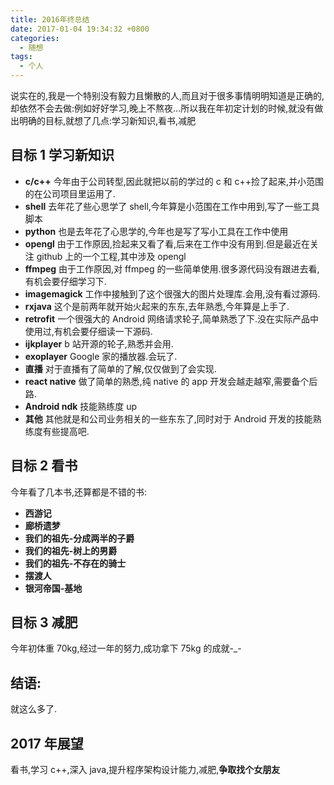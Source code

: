 ```yaml
---
title: 2016年终总结
date: 2017-01-04 19:34:32 +0800
categories:
  - 随想
tags:
  - 个人
---
```


说实在的,我是一个特别没有毅力且懒散的人,而且对于很多事情明明知道是正确的,却依然不会去做:例如好好学习,晚上不熬夜...所以我在年初定计划的时候,就没有做出明确的目标,就想了几点:学习新知识,看书,减肥

## 目标 1 学习新知识

- **c/c++** 今年由于公司转型,因此就把以前的学过的 c 和 c++捡了起来,并小范围的在公司项目里运用了.
- **shell** 去年花了些心思学了 shell,今年算是小范围在工作中用到,写了一些工具脚本
- **python** 也是去年花了心思学的,今年也是写了写小工具在工作中使用
- **opengl** 由于工作原因,捡起来又看了看,后来在工作中没有用到.但是最近在关注 github 上的一个工程,其中涉及 opengl
- **ffmpeg** 由于工作原因,对 ffmpeg 的一些简单使用.很多源代码没有跟进去看,有机会要仔细学习下.
- **imagemagick** 工作中接触到了这个很强大的图片处理库.会用,没有看过源码.
- **rxjava** 这个是前两年就开始火起来的东东,去年熟悉,今年算是上手了.
- **retrofit** 一个很强大的 Android 网络请求轮子,简单熟悉了下.没在实际产品中使用过,有机会要仔细读一下源码.
- **ijkplayer** b 站开源的轮子,熟悉并会用.
- **exoplayer** Google 家的播放器.会玩了.
- **直播** 对于直播有了简单的了解,仅仅做到了会实现.
- **react native** 做了简单的熟悉,纯 native 的 app 开发会越走越窄,需要备个后路.
- **Android ndk** 技能熟练度 up
- **其他** 其他就是和公司业务相关的一些东东了,同时对于 Android 开发的技能熟练度有些提高吧.

## 目标 2 看书

今年看了几本书,还算都是不错的书:

- **西游记**
- **廊桥遗梦**
- **我们的祖先-分成两半的子爵**
- **我们的祖先-树上的男爵**
- **我们的祖先-不存在的骑士**
- **摆渡人**
- **银河帝国-基地**

## 目标 3 减肥

今年初体重 70kg,经过一年的努力,成功拿下 75kg 的成就-\_-

## 结语:

就这么多了.

## 2017 年展望

看书,学习 c++,深入 java,提升程序架构设计能力,减肥,**争取找个女朋友**
